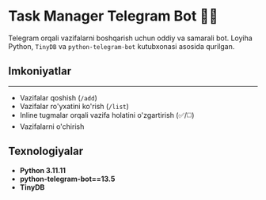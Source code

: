 # Task Manager Telegram Bot 🤖✅
Telegram orqali vazifalarni boshqarish uchun oddiy va samarali bot. Loyiha Python, `TinyDB` va `python-telegram-bot` kutubxonasi asosida qurilgan.

## Imkoniyatlar 
---
- Vazifalar qoshish (`/add`)
- Vazifalar ro'yxatini ko'rish (`/list`)
- Inline tugmalar orqali vazifa holatini o'zgartirish (✅/◻️)
- Vazifalarni o'chirish

## Texnologiyalar
- **Python 3.11.11**
- **python-telegram-bot==13.5**
- **TinyDB**
